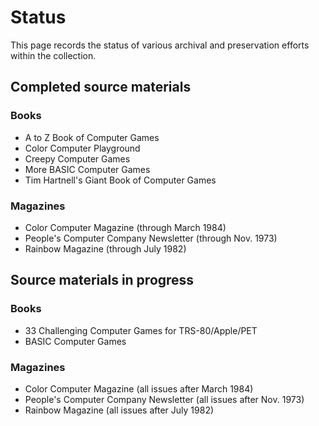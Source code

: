 # Status

This page records the status of various archival and preservation
efforts within the collection.

## Completed source materials

### Books

* A to Z Book of Computer Games
* Color Computer Playground
* Creepy Computer Games
* More BASIC Computer Games
* Tim Hartnell's Giant Book of Computer Games

### Magazines

* Color Computer Magazine (through March 1984)
* People's Computer Company Newsletter (through Nov. 1973)
* Rainbow Magazine (through July 1982)

## Source materials in progress

### Books

* 33 Challenging Computer Games for TRS-80/Apple/PET
* BASIC Computer Games

### Magazines

* Color Computer Magazine (all issues after March 1984)
* People's Computer Company Newsletter (all issues after Nov. 1973)
* Rainbow Magazine (all issues after July 1982)
